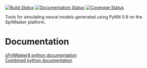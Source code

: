 [![Build Status](https://travis-ci.com/SpiNNakerManchester/sPyNNaker8.svg?branch=master)](https://travis-ci.com/SpiNNakerManchester/sPyNNaker8)
[![Documentation Status](https://readthedocs.org/projects/spynnaker8/badge/?version=master)](https://spynnaker8.readthedocs.io/en/master/?badge=master)
[![Coverage Status](https://coveralls.io/repos/github/SpiNNakerManchester/sPyNNaker8/badge.svg?branch=master)](https://coveralls.io/github/SpiNNakerManchester/sPyNNaker8?branch=master)

Tools for simulating neural models generated using PyNN 0.9 on the SpiNNaker platform.

Documentation
=============
[sPyNNaker8 python documentation](http://spynnaker8.readthedocs.io/en/latest/)
<br>
[Combined python documentation](http://spinnaker8manchester.readthedocs.io)
